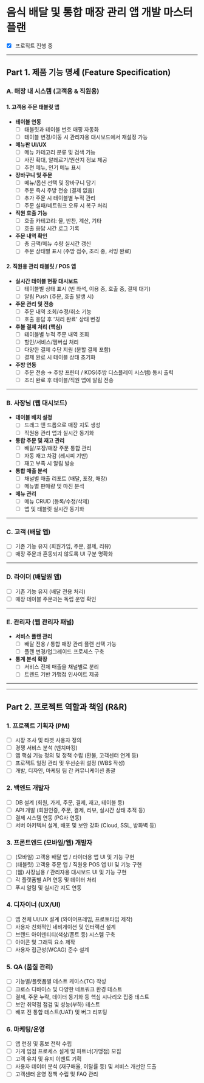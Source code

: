 # 음식 배달 및 통합 매장 관리 앱 개발 마스터 플랜
*   [x] 프로직트 진행 중
---

## Part 1. 제품 기능 명세 (Feature Specification)

### A. 매장 내 시스템 (고객용 & 직원용)

#### 1. 고객용 주문 태블릿 앱
*   **테이블 연동**
    *   [ ] 태블릿과 테이블 번호 매핑 자동화
    *   [ ] 테이블 변경/이동 시 관리자용 대시보드에서 재설정 가능
*   **메뉴판 UI/UX**
    *   [ ] 메뉴 카테고리 분류 및 검색 기능
    *   [ ] 사진 확대, 알레르기/원산지 정보 제공
    *   [ ] 추천 메뉴, 인기 메뉴 표시
*   **장바구니 및 주문**
    *   [ ] 메뉴/옵션 선택 및 장바구니 담기
    *   [ ] 주문 즉시 주방 전송 (결제 없음)
    *   [ ] 추가 주문 시 테이블별 누적 관리
    *   [ ] 주문 실패/네트워크 오류 시 복구 처리
*   **직원 호출 기능**
    *   [ ] 호출 카테고리: 물, 반찬, 계산, 기타
    *   [ ] 호출 응답 시간 로그 기록
*   **주문 내역 확인**
    *   [ ] 총 금액/메뉴 수량 실시간 갱신
    *   [ ] 주문 상태별 표시 (주방 접수, 조리 중, 서빙 완료)

#### 2. 직원용 관리 태블릿 / POS 앱
*   **실시간 테이블 현황 대시보드**
    *   [ ] 테이블별 상태 표시 (빈 좌석, 이용 중, 호출 중, 결제 대기)
    *   [ ] 알림 Push (주문, 호출 발생 시)
*   **주문 관리 및 전송**
    *   [ ] 주문 내역 조회/수정/취소 기능
    *   [ ] 호출 응답 후 '처리 완료' 상태 변경
*   **후불 결제 처리 (핵심)**
    *   [ ] 테이블별 누적 주문 내역 조회
    *   [ ] 할인/서비스/멤버십 처리
    *   [ ] 다양한 결제 수단 지원 (분할 결제 포함)
    *   [ ] 결제 완료 시 테이블 상태 초기화
*   **주방 연동**
    *   [ ] 주문 전송 → 주방 프린터 / KDS(주방 디스플레이 시스템) 동시 출력
    *   [ ] 조리 완료 후 테이블/직원 앱에 알림 전송

---

### B. 사장님 (웹 대시보드)

*   **테이블 배치 설정**
    *   [ ] 드래그 앤 드롭으로 매장 지도 생성
    *   [ ] 직원용 관리 앱과 실시간 동기화
*   **통합 주문 및 재고 관리**
    *   [ ] 배달/포장/매장 주문 통합 관리
    *   [ ] 자동 재고 차감 (레시피 기반)
    *   [ ] 재고 부족 시 알림 발송
*   **통합 매출 분석**
    *   [ ] 채널별 매출 리포트 (배달, 포장, 매장)
    *   [ ] 메뉴별 판매량 및 마진 분석
*   **메뉴 관리**
    *   [ ] 메뉴 CRUD (등록/수정/삭제)
    *   [ ] 앱 및 태블릿 실시간 동기화

---

### C. 고객 (배달 앱)
*   [ ] 기존 기능 유지 (회원가입, 주문, 결제, 리뷰)
*   [ ] 매장 주문과 혼동되지 않도록 UI 구분 명확화

---

### D. 라이더 (배달원 앱)
*   [ ] 기존 기능 유지 (배달 전용 처리)
*   [ ] 매장 테이블 주문과는 독립 운영 확인

---

### E. 관리자 (웹 관리자 패널)
*   **서비스 플랜 관리**
    *   [ ] 배달 전용 / 통합 매장 관리 플랜 선택 가능
    *   [ ] 플랜 변경/업그레이드 프로세스 구축
*   **통계 분석 확장**
    *   [ ] 서비스 전체 매출을 채널별로 분리
    *   [ ] 트렌드 기반 가맹점 인사이트 제공

---
---

## Part 2. 프로젝트 역할과 책임 (R&R)

### 1. 프로젝트 기획자 (PM)
*   [ ] 시장 조사 및 타겟 사용자 정의
*   [ ] 경쟁 서비스 분석 (벤치마킹)
*   [ ] 앱 핵심 기능 정의 및 정책 수립 (환불, 고객센터 연계 등)
*   [ ] 프로젝트 일정 관리 및 우선순위 설정 (WBS 작성)
*   [ ] 개발, 디자인, 마케팅 팀 간 커뮤니케이션 총괄

### 2. 백엔드 개발자
*   [ ] DB 설계 (회원, 가게, 주문, 결제, 재고, 테이블 등)
*   [ ] API 개발 (회원인증, 주문, 결제, 리뷰, 실시간 상태 추적 등)
*   [ ] 결제 시스템 연동 (PG사 연동)
*   [ ] 서버 아키텍처 설계, 배포 및 보안 강화 (Cloud, SSL, 방화벽 등)

### 3. 프론트엔드 (모바일/웹) 개발자
*   [ ] (모바일) 고객용 배달 앱 / 라이더용 앱 UI 및 기능 구현
*   [ ] (태블릿) 고객용 주문 앱 / 직원용 POS 앱 UI 및 기능 구현
*   [ ] (웹) 사장님용 / 관리자용 대시보드 UI 및 기능 구현
*   [ ] 각 플랫폼별 API 연동 및 데이터 처리
*   [ ] 푸시 알림 및 실시간 지도 연동

### 4. 디자이너 (UX/UI)
*   [ ] 앱 전체 UI/UX 설계 (와이어프레임, 프로토타입 제작)
*   [ ] 사용자 친화적인 네비게이션 및 인터랙션 설계
*   [ ] 브랜드 아이덴티티(색상/폰트 등) 시스템 구축
*   [ ] 아이콘 및 그래픽 요소 제작
*   [ ] 사용자 접근성(WCAG) 준수 설계

### 5. QA (품질 관리)
*   [ ] 기능별/플랫폼별 테스트 케이스(TC) 작성
*   [ ] 크로스 디바이스 및 다양한 네트워크 환경 테스트
*   [ ] 결제, 주문 누락, 데이터 동기화 등 핵심 시나리오 집중 테스트
*   [ ] 보안 취약점 점검 및 성능(부하) 테스트
*   [ ] 배포 전 통합 테스트(UAT) 및 버그 리포팅

### 6. 마케팅/운영
*   [ ] 앱 런칭 및 홍보 전략 수립
*   [ ] 가게 입점 프로세스 설계 및 파트너(가맹점) 모집
*   [ ] 고객 유치 및 유지 이벤트 기획
*   [ ] 사용자 데이터 분석 (재구매율, 이탈률 등) 및 서비스 개선안 도출
*   [ ] 고객센터 운영 정책 수립 및 FAQ 관리
